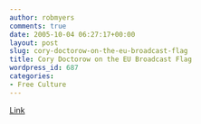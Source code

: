 ```yaml
---
author: robmyers
comments: true
date: 2005-10-04 06:27:17+00:00
layout: post
slug: cory-doctorow-on-the-eu-broadcast-flag
title: Cory Doctorow on the EU Broadcast Flag
wordpress_id: 687
categories:
- Free Culture
---
```


[Link](http://www.boingboing.net/2005/10/03/europes_broadcast_fl.html)  


